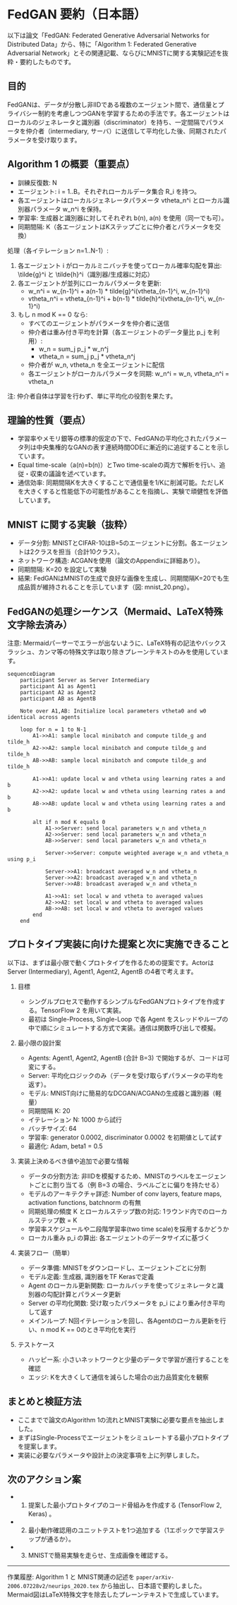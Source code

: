 # FedGAN 要約（日本語）

以下は論文「FedGAN: Federated Generative Adversarial Networks for Distributed Data」から、特に「Algorithm 1: Federated Generative Adversarial Network」とその関連記載、ならびにMNISTに関する実験記述を抜粋・要約したものです。

## 目的
FedGANは、データが分散し非IIDである複数のエージェント間で、通信量とプライバシー制約を考慮しつつGANを学習するための手法です。各エージェントはローカルのジェネレータと識別器（discriminator）を持ち、一定間隔でパラメータを仲介者（intermediary, サーバ）に送信して平均化した後、同期されたパラメータを受け取ります。

## Algorithm 1 の概要（重要点）
- 訓練反復数: N
- エージェント: i = 1..B。それぞれローカルデータ集合 R_i を持つ。
- 各エージェントはローカルジェネレータパラメータ vtheta_n^i とローカル識別器パラメータ w_n^i を保持。
- 学習率: 生成器と識別器に対してそれぞれ b(n), a(n) を使用（同一でも可）。
- 同期間隔: K（各エージェントはKステップごとに仲介者とパラメータを交換）

処理（各イテレーション n=1..N-1）:
1. 各エージェント i がローカルミニバッチを使ってローカル確率勾配を算出: \tilde{g}^i と \tilde{h}^i（識別器/生成器に対応）
2. 各エージェントが並列にローカルパラメータを更新:
   - w_n^i = w_{n-1}^i + a(n-1) * tilde{g}^i(vtheta_{n-1}^i, w_{n-1}^i)
   - vtheta_n^i = vtheta_{n-1}^i + b(n-1) * tilde{h}^i(vtheta_{n-1}^i, w_{n-1}^i)
3. もし n mod K == 0 なら:
   - すべてのエージェントがパラメータを仲介者に送信
   - 仲介者は重み付き平均を計算（各エージェントのデータ量比 p_j を利用）:
     - w_n = sum_j p_j * w_n^j
     - vtheta_n = sum_j p_j * vtheta_n^j
   - 仲介者が w_n, vtheta_n を全エージェントに配信
   - 各エージェントがローカルパラメータを同期: w_n^i = w_n, vtheta_n^i = vtheta_n

注: 仲介者自体は学習を行わず、単に平均化の役割を果たす。

## 理論的性質（要点）
- 学習率やメモリ銀等の標準的仮定の下で、FedGANの平均化されたパラメータ列は中央集権的なGANの表す連続時間ODEに漸近的に追従することを示しています。
- Equal time-scale（a(n)=b(n)）とTwo time-scaleの両方で解析を行い、追従・収束の議論を述べています。
- 通信効率: 同期間隔Kを大きくすることで通信量を1/Kに削減可能。ただしKを大きくすると性能低下の可能性があることを指摘し、実験で頑健性を評価しています。

## MNIST に関する実験（抜粋）
- データ分割: MNISTとCIFAR-10はB=5のエージェントに分割。各エージェントは2クラスを担当（合計10クラス）。
- ネットワーク構造: ACGANを使用（論文のAppendixに詳細あり）。
- 同期間隔: K=20 を設定して実験
- 結果: FedGANはMNISTの生成で良好な画像を生成し、同期間隔K=20でも生成品質が維持されることを示しています（図: mnist_20.png）。

## FedGANの処理シーケンス（Mermaid、LaTeX特殊文字除去済み）
注意: Mermaidパーサーでエラーが出ないように、LaTeX特有の記法やバックスラッシュ、カンマ等の特殊文字は取り除きプレーンテキストのみを使用しています。

```mermaid
sequenceDiagram
    participant Server as Server Intermediary
    participant A1 as Agent1
    participant A2 as Agent2
    participant AB as AgentB

    Note over A1,AB: Initialize local parameters vtheta0 and w0 identical across agents

    loop for n = 1 to N-1
        A1->>A1: sample local minibatch and compute tilde_g and tilde_h
        A2->>A2: sample local minibatch and compute tilde_g and tilde_h
        AB->>AB: sample local minibatch and compute tilde_g and tilde_h

        A1->>A1: update local w and vtheta using learning rates a and b
        A2->>A2: update local w and vtheta using learning rates a and b
        AB->>AB: update local w and vtheta using learning rates a and b

        alt if n mod K equals 0
            A1->>Server: send local parameters w_n and vtheta_n
            A2->>Server: send local parameters w_n and vtheta_n
            AB->>Server: send local parameters w_n and vtheta_n

            Server->>Server: compute weighted average w_n and vtheta_n using p_i

            Server->>A1: broadcast averaged w_n and vtheta_n
            Server->>A2: broadcast averaged w_n and vtheta_n
            Server->>AB: broadcast averaged w_n and vtheta_n

            A1->>A1: set local w and vtheta to averaged values
            A2->>A2: set local w and vtheta to averaged values
            AB->>AB: set local w and vtheta to averaged values
        end
    end
```

## プロトタイプ実装に向けた提案と次に実施できること
以下は、まずは最小限で動くプロトタイプを作るための提案です。Actorは Server (Intermediary), Agent1, Agent2, AgentB の4者で考えます。

1. 目標
   - シングルプロセスで動作するシンプルなFedGANプロトタイプを作成する。TensorFlow 2 を用いて実装。
   - 最初は Single-Process, Single-Loop で各 Agent をスレッドやループの中で順にシミュレートする方式で実装。通信は関数呼び出しで模擬。

2. 最小限の設計案
   - Agents: Agent1, Agent2, AgentB (合計 B=3) で開始するが、コードは可変にする。
   - Server: 平均化ロジックのみ（データを受け取らずパラメータの平均を返す）。
   - モデル: MNIST向けに簡易的なDCGAN/ACGANの生成器と識別器（軽量）
   - 同期間隔 K: 20
   - イテレーション N: 1000 から試行
   - バッチサイズ: 64
   - 学習率: generator 0.0002, discriminator 0.0002 を初期値として試す
   - 最適化: Adam, beta1 = 0.5

3. 実装上決めるべき値や追加で必要な情報
   - データの分割方法: 非IIDを模擬するため、MNISTのラベルをエージェントごとに割り当てる（例 B=3 の場合、ラベルごとに偏りを持たせる）
   - モデルのアーキテクチャ詳述: Number of conv layers, feature maps, activation functions, batchnorm の有無
   - 同期処理の頻度 K とローカルステップ数の対応: 1ラウンド内でのローカルステップ数 = K
   - 学習率スケジュールや二段階学習率(two time scale)を採用するかどうか
   - ローカル重み p_i の算出: 各エージェントのデータサイズに基づく

4. 実装フロー（簡単）
   - データ準備: MNISTをダウンロードし、エージェントごとに分割
   - モデル定義: 生成器, 識別器をTF Kerasで定義
   - Agent のローカル更新関数: ローカルバッチを使ってジェネレータと識別器の勾配計算とパラメータ更新
   - Server の平均化関数: 受け取ったパラメータを p_i により重み付き平均して返す
   - メインループ: N回イテレーションを回し、各Agentのローカル更新を行い、n mod K == 0のとき平均化を実行

5. テストケース
   - ハッピー系: 小さいネットワークと少量のデータで学習が進行することを確認
   - エッジ: Kを大きくして通信を減らした場合の出力品質変化を観察

## まとめと検証方法
- ここまでで論文のAlgorithm 1の流れとMNIST実験に必要な要点を抽出しました。
- まずはSingle-Processでエージェントをシミュレートする最小プロトタイプを提案します。
- 実装に必要なパラメータや設計上の決定事項を上に列挙しました。

## 次のアクション案
- 1) 提案した最小プロトタイプのコード骨組みを作成する (TensorFlow 2, Keras) 。
- 2) 最小動作確認用のユニットテストを1つ追加する（1エポックで学習ステップが通るか）。
- 3) MNISTで簡易実験を走らせ、生成画像を確認する。

---

作業履歴: Algorithm 1 と MNIST関連の記述を `paper/arXiv-2006.07228v2/neurips_2020.tex` から抽出し、日本語で要約しました。Mermaid図はLaTeX特殊文字を除去したプレーンテキストで生成しています。
